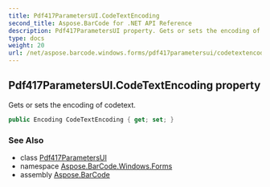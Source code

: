 ```yaml
---
title: Pdf417ParametersUI.CodeTextEncoding
second_title: Aspose.BarCode for .NET API Reference
description: Pdf417ParametersUI property. Gets or sets the encoding of codetext
type: docs
weight: 20
url: /net/aspose.barcode.windows.forms/pdf417parametersui/codetextencoding/
---
```

## Pdf417ParametersUI.CodeTextEncoding property

Gets or sets the encoding of codetext.

```csharp
public Encoding CodeTextEncoding { get; set; }
```

### See Also

* class [Pdf417ParametersUI](../)
* namespace [Aspose.BarCode.Windows.Forms](../../pdf417parametersui/)
* assembly [Aspose.BarCode](../../../)


